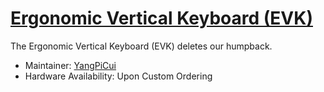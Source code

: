 # [Ergonomic Vertical Keyboard (EVK)](https://github.com/YangPiCui/ErgonomicVerticalKeyboard)

The Ergonomic Vertical Keyboard (EVK) deletes our humpback.

* Maintainer: [YangPiCui](https://github.com/YangPiCui)
* Hardware Availability: Upon Custom Ordering
